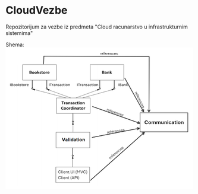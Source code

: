 # CloudVezbe
Repozitorijum za vezbe iz predmeta "Cloud racunarstvo u infrastrukturnim sistemima"

Shema:
![schema_services](services_schema-1.png)
